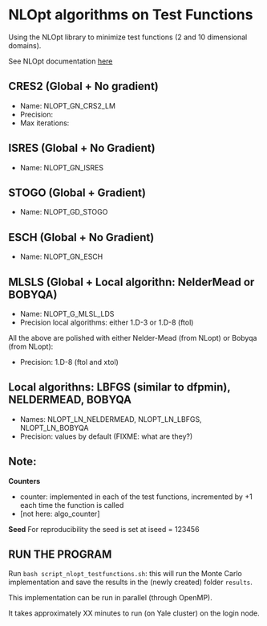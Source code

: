# NLOpt algorithms on Test Functions
Using the NLOpt library to minimize test functions (2 and 10 dimensional domains). 

See NLOpt documentation [here](https://nlopt.readthedocs.io/en/latest/)

## CRES2 (Global + No gradient)
* Name: NLOPT_GN_CRS2_LM
* Precision: 
* Max iterations: 

## ISRES (Global + No Gradient)
* Name: NLOPT_GN_ISRES

## STOGO (Global + Gradient)
* Name: NLOPT_GD_STOGO

## ESCH (Global + No Gradient)
* Name: NLOPT_GN_ESCH

## MLSLS (Global + Local algorithn: NelderMead or BOBYQA)
* Name: NLOPT_G_MLSL_LDS
* Precision local algorithms: either 1.D-3 or 1.D-8 (ftol)

All the above are polished with either Nelder-Mead (from NLopt) or Bobyqa (from NLopt):
* Precision: 1.D-8 (ftol and xtol)

## Local algorithns: LBFGS (similar to dfpmin), NELDERMEAD, BOBYQA
* Names: NLOPT_LN_NELDERMEAD, NLOPT_LN_LBFGS, NLOPT_LN_BOBYQA
* Precision: values by default (FIXME: what are they?)


## Note:
**Counters**
- counter: implemented in each of the test functions, incremented by +1 each time the function is called
- [not here: algo_counter]

**Seed**
For reproducibility the seed is set at iseed = 123456

## RUN THE PROGRAM
Run `bash script_nlopt_testfunctions.sh`: this will run the Monte Carlo implementation and save the results in the (newly created) folder `results`. 

This implementation can be run in parallel (through OpenMP).

It takes approximately XX minutes to run (on Yale cluster) on the login node.
